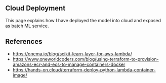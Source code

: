 ## Cloud Deployment
This page explains how I have deployed the model into cloud and exposed as batch ML service.


## References
- https://onema.io/blog/scikit-learn-layer-for-aws-lambda/
- https://www.oneworldcoders.com/blog/using-terraform-to-provision-amazons-ecr-and-ecs-to-manage-containers-docker
- https://hands-on.cloud/terraform-deploy-python-lambda-container-image/
